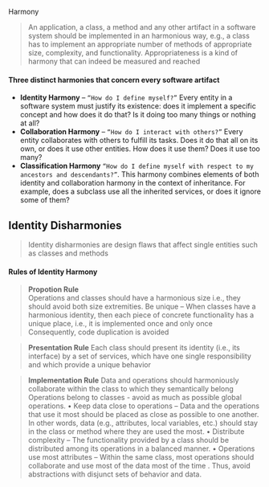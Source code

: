 Harmony

>An application, a class, a method and any other artifact in a software system should be implemented in an harmonious way, e.g., a class has to implement an appropriate number of methods of appropriate size, complexity, and functionality.
>Appropriateness is a kind of harmony that can indeed be measured and reached

#### Three distinct harmonies that concern every software artifact

- **Identity Harmony** – `“How do I define myself?”` Every entity in a software system must justify its existence: does it implement a specific concept and how does it do that? Is it doing too many things or nothing at all?
- **Collaboration Harmony** – `“How do I interact with others?”` Every entity collaborates with others to fulfill its tasks. Does it do that all on its own, or does it use other entities. How does it use them? Does it use too many?
- **Classification Harmony** `“How do I define myself with respect to my ancestors and descendants?”`. This harmony combines elements of both identity and collaboration harmony in the context of inheritance. For example, does a subclass use all the inherited services, or does it ignore some of them?

## Identity Disharmonies
> Identity disharmonies are design flaws that affect single entities such as classes and methods
#### Rules of Identity Harmony
>**Propotion Rule**  
>Operations and classes should have a harmonious size i.e., they should avoid both size extremities. Be unique – When classes have a harmonious identity, then each
piece of concrete functionality has a unique place, i.e., it is implemented once and only once Consequently, code duplication is avoided

>**Presentation Rule**
> Each class should present its identity (i.e., its interface) by a set of services, which have one single responsibility and which provide a unique behavior

> **Implementation Rule** 
> Data and operations should harmoniously collaborate within the class to which they semantically belong
Operations belong to classes - avoid as much as possible global operations.
• Keep data close to operations – Data and the operations that use
it most should be placed as close as possible to one another. In other words, data (e.g., attributes, local variables, etc.) should stay in the class or method where they are used the most.
• Distribute complexity – The functionality provided by a class should be distributed among its operations in a balanced manner.
• Operations use most attributes – Within the same class, most operations should collaborate and use most of the data most of the time . Thus, avoid abstractions with disjunct sets of behavior and data.


<!--stackedit_data:
eyJoaXN0b3J5IjpbMTg4MDE0MDIyLDQ2NzM0NDg3Ml19
-->